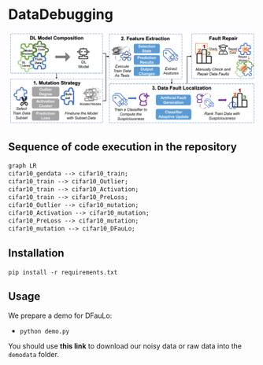 # DataDebugging
![markdown picture](./pictures/overview.Png) 
## Sequence of code execution in the repository
```mermaid
graph LR
cifar10_gendata --> cifar10_train;
cifar10_train --> cifar10_Outlier;
cifar10_train --> cifar10_Activation;
cifar10_train --> cifar10_PreLoss;
cifar10_Outlier --> cifar10_mutation;
cifar10_Activation --> cifar10_mutation;
cifar10_PreLoss --> cifar10_mutation;
cifar10_mutation --> cifar10_DFauLo;
```
## Installation
`pip install -r requirements.txt`

## Usage
We prepare a demo for DFauLo:
+ `python demo.py`

You should use **this link** to download our noisy data or raw data into the `demodata` folder.


